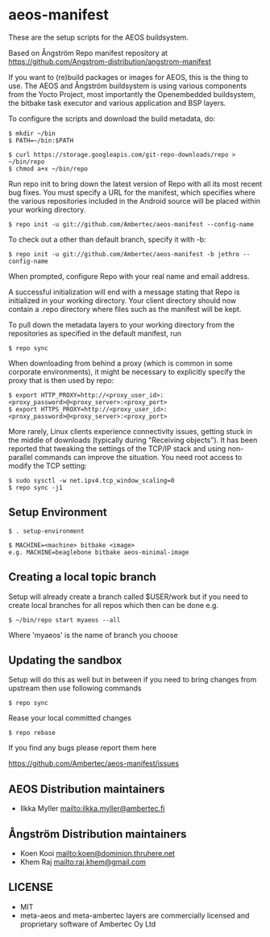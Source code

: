 aeos-manifest
==============

These are the setup scripts for the AEOS buildsystem. 

Based on Ångström Repo manifest repository at https://github.com/Angstrom-distribution/angstrom-manifest

If you want to (re)build packages or images for AEOS, this is the thing to use.
The AEOS and Ångström buildsystem is using various components from the Yocto Project, most importantly the Openembedded buildsystem, the bitbake task executor and various application and BSP layers.

To configure the scripts and download the build metadata, do:

	$ mkdir ~/bin
	$ PATH=~/bin:$PATH

	$ curl https://storage.googleapis.com/git-repo-downloads/repo > ~/bin/repo
	$ chmod a+x ~/bin/repo

Run repo init to bring down the latest version of Repo with all its most recent bug fixes. You must specify a URL for the manifest, which specifies where the various repositories included in the Android source will be placed within your working directory.

	$ repo init -u git://github.com/Ambertec/aeos-manifest --config-name

To check out a other than default branch, specify it with -b:

	$ repo init -u git://github.com/Ambertec/aeos-manifest -b jethro --config-name

When prompted, configure Repo with your real name and email address.

A successful initialization will end with a message stating that Repo is initialized in your working directory. Your client directory should now contain a .repo directory where files such as the manifest will be kept.

To pull down the metadata layers to your working directory from the repositories as specified in the default manifest, run

	$ repo sync

When downloading from behind a proxy (which is common in some corporate environments), it might be necessary to explicitly specify the proxy that is then used by repo:

	$ export HTTP_PROXY=http://<proxy_user_id>:<proxy_password>@<proxy_server>:<proxy_port>
	$ export HTTPS_PROXY=http://<proxy_user_id>:<proxy_password>@<proxy_server>:<proxy_port>

More rarely, Linux clients experience connectivity issues, getting stuck in the middle of downloads (typically during "Receiving objects"). It has been reported that tweaking the settings of the TCP/IP stack and using non-parallel commands can improve the situation. You need root access to modify the TCP setting:

	$ sudo sysctl -w net.ipv4.tcp_window_scaling=0
	$ repo sync -j1


Setup Environment
-----------------
	$ . setup-environment

	$ MACHINE=<machine> bitbake <image>
	e.g. MACHINE=beaglebone bitbake aeos-minimal-image

Creating a local topic branch
-----------------------------

Setup will already create a branch called $USER/work
but if you need to create local branches for all repos which then can be done e.g.

	$ ~/bin/repo start myaeos --all

Where 'myaeos' is the name of branch you choose

Updating the sandbox
--------------------

Setup will do this as well but in between if you need to bring changes from upstream then
use following commands

	$ repo sync

Rease your local committed changes

	$ repo rebase


If you find any bugs please report them here

https://github.com/Ambertec/aeos-manifest/issues

AEOS Distribution maintainers
-----------------------------

* Ilkka Myller <mailto:ilkka.myller@ambertec.fi>

Ångström Distribution maintainers
---------------------------------

* Koen Kooi <mailto:koen@dominion.thruhere.net>
* Khem Raj  <mailto:raj.khem@gmail.com>

LICENSE
-------

* MIT
* meta-aeos and meta-ambertec layers are commercially licensed and proprietary software of Ambertec Oy Ltd

